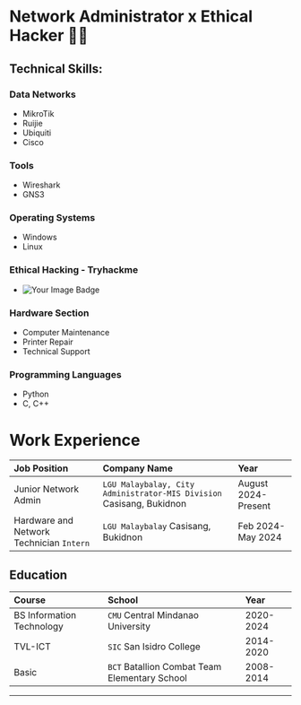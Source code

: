 # Network Administrator x Ethical Hacker 🐱‍👤
## Technical Skills:
### Data Networks
  - MikroTik
  - Ruijie
  - Ubiquiti
  - Cisco
### Tools
  - Wireshark
  - GNS3
### Operating Systems
  - Windows
  - Linux
### Ethical Hacking - Tryhackme
  -  <img src="https://tryhackme-badges.s3.amazonaws.com/a1h4ck3rd4n.png" alt="Your Image Badge" />
### Hardware Section
  - Computer Maintenance
  - Printer Repair
  - Technical Support
### Programming Languages
  - Python
  - C, C++


# Work Experience


| Job Position        | Company Name         | Year |
|:-------------|:------------------|:------|
| Junior Network Admin    | `LGU Malaybalay, City Administrator-MIS Division`  Casisang, Bukidnon  | August 2024- Present  |
| Hardware and Network Technician `Intern`          | `LGU Malaybalay` Casisang, Bukidnon  | Feb 2024- May 2024  |

## Education

| Course        | School         | Year |
|:-------------|:------------------|:------|
| BS Information Technology           | `CMU` Central Mindanao University  | 2020-2024  |
| TVL-ICT | `SIC` San Isidro College   | 2014-2020  |
| Basic           | `BCT` Batallion Combat Team Elementary School      | 2008-2014   |


* * *

